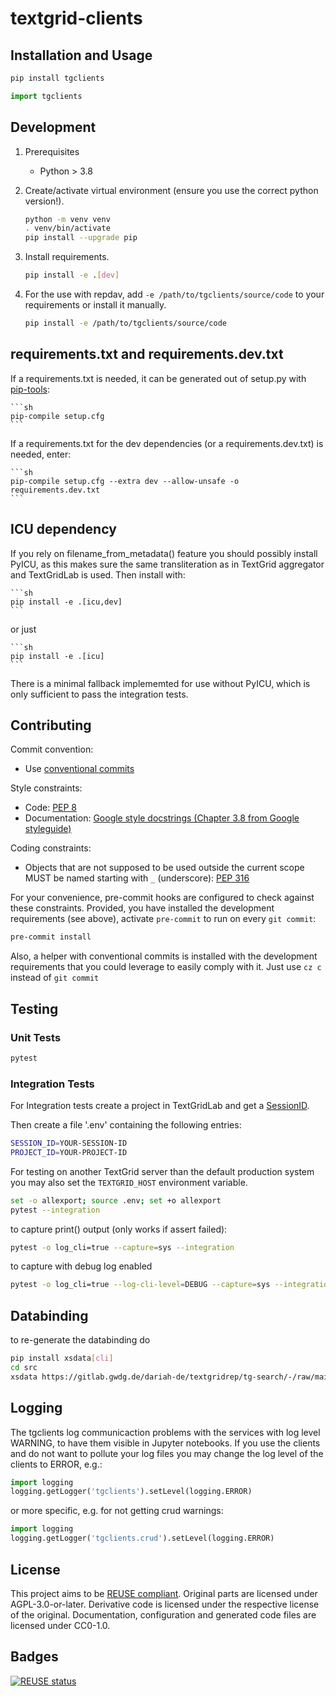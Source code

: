 <!--
SPDX-FileCopyrightText: 2022 Georg-August-Universität Göttingen

SPDX-License-Identifier: CC0-1.0
-->

# textgrid-clients

## Installation and Usage

```sh
pip install tgclients
```

```python
import tgclients
```

## Development

1. Prerequisites
    - Python > 3.8

1. Create/activate virtual environment (ensure you use the correct python version!).

    ```sh
    python -m venv venv
    . venv/bin/activate
    pip install --upgrade pip
    ```

1. Install requirements.

    ```sh
    pip install -e .[dev]
    ```

1. For the use with repdav, add `-e /path/to/tgclients/source/code` to your requirements or install it manually.

    ```sh
    pip install -e /path/to/tgclients/source/code
    ```

## requirements.txt and requirements.dev.txt

If a requirements.txt is needed, it can be generated out of setup.py with [pip-tools](https://github.com/jazzband/pip-tools#requirements-from-setuppy):

    ```sh
    pip-compile setup.cfg
    ```

If a requirements.txt for the dev dependencies (or a requirements.dev.txt) is needed, enter:

    ```sh
    pip-compile setup.cfg --extra dev --allow-unsafe -o requirements.dev.txt
    ```

## ICU dependency
If you rely on filename_from_metadata() feature you should possibly install PyICU, as this makes sure the same transliteration as in TextGrid
aggregator and TextGridLab is used. Then install with:

    ```sh
    pip install -e .[icu,dev]
    ```

or just

    ```sh
    pip install -e .[icu]
    ```

There is a minimal fallback implememted for use without PyICU, which is only sufficient to pass the integration tests.

## Contributing

Commit convention:

- Use [conventional commits](https://www.conventionalcommits.org/en/v1.0.0/)

Style constraints:

- Code: [PEP 8](https://www.python.org/dev/peps/pep-0008/)
- Documentation: [Google style docstrings (Chapter 3.8 from Google styleguide)](https://google.github.io/styleguide/pyguide.html#s3.8-comments-and-docstrings)

Coding constraints:

- Objects that are not supposed to be used outside the current scope MUST be named starting with `_` (underscore): [PEP 316](https://www.python.org/dev/peps/pep-0316/#id12)

For your convenience, pre-commit hooks are configured to check against these constraints. Provided, you have installed the development requirements (see above), activate `pre-commit` to run on every `git commit`:

```sh
pre-commit install
```

Also, a helper with conventional commits is installed with the development requirements that you could leverage to easily comply with it. Just use `cz c` instead of `git commit`

## Testing

### Unit Tests

```sh
pytest
```

### Integration Tests

For Integration tests create a project in TextGridLab and get a [SessionID](https://textgridlab.org/1.0/Shibboleth.sso/Login?target=/1.0/secure/TextGrid-WebAuth.php?authZinstance=textgrid-esx2.gwdg.de).

Then create a file '.env' containing the following entries:

```sh
SESSION_ID=YOUR-SESSION-ID
PROJECT_ID=YOUR-PROJECT-ID
```

For testing on another TextGrid server than the default production system you may also set the `TEXTGRID_HOST` environment variable.

```sh
set -o allexport; source .env; set +o allexport
pytest --integration
```

to capture print() output (only works if assert failed):

```sh
pytest -o log_cli=true --capture=sys --integration
```

to capture with debug log enabled

```sh
pytest -o log_cli=true --log-cli-level=DEBUG --capture=sys --integration
```

## Databinding
to re-generate the databinding do

```sh
pip install xsdata[cli]
cd src
xsdata https://gitlab.gwdg.de/dariah-de/textgridrep/tg-search/-/raw/main/tgsearch-api/src/main/resources/tgsearch.xsd --package tgclients.databinding --docstring-style Google
```

## Logging

The tgclients log communicaction problems with the services with log level WARNING, to have them visible in Jupyter notebooks.
If you use the clients and do not want to pollute your log files you may change the log level of the clients to ERROR, e.g.:

```python
import logging
logging.getLogger('tgclients').setLevel(logging.ERROR)
```

or more specific, e.g. for not getting crud warnings:
```python
import logging
logging.getLogger('tgclients.crud').setLevel(logging.ERROR)
```


## License

This project aims to be [REUSE compliant](https://api.reuse.software/info/gitlab.gwdg.de/dariah-de/textgridrep/textgrid-python-clients).
Original parts are licensed under AGPL-3.0-or-later.
Derivative code is licensed under the respective license of the original.
Documentation, configuration and generated code files are licensed under CC0-1.0.

## Badges

[![REUSE status](https://api.reuse.software/badge/gitlab.gwdg.de/dariah-de/textgridrep/textgrid-python-clients)](https://api.reuse.software/info/gitlab.gwdg.de/dariah-de/textgridrep/textgrid-python-clients)

